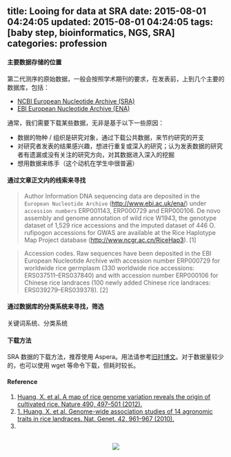 title: Looing for data at SRA
date: 2015-08-01 04:24:05
updated: 2015-08-01 04:24:05
tags: [baby step, bioinformatics, NGS, SRA]
categories: profession
---

#### 主要数据存储的位置

第二代测序的原始数据，一般会按照学术期刊的要求，在发表前，上到几个主要的数据库，包括：

- [NCBI European Nucleotide Archive (SRA)](http://www.ncbi.nlm.nih.gov/sra)
- [EBI European Nucleotide Archive (ENA)](http://www.ebi.ac.uk/ena)

通常，我们需要下载某些数据，无非是基于以下一些原因：

- 数据的物种 / 组织是研究对象，通过下载公共数据，来节约研究的开支
- 对研究者发表的结果感兴趣，想进行重复或深入的研究；认为发表数据的研究者有遗漏或没有关注的研究方向，对其数据进入深入的挖掘
- 想用数据来练手（这个动机在学生中很普遍）

#### 通过文章正文内的线索来寻找

> Author Information DNA sequencing data are deposited in the `European Nucleotide Archive` (http://www.ebi.ac.uk/ena/) under `accession numbers` ERP001143, ERP000729 and ERP000106. De novo assembly and genome annotation of wild rice W1943, the genotype dataset of 1,529 rice accessions and the imputed dataset of 446 O. rufipogon accessions for GWAS are available at the Rice Haplotype Map Project database (http://www.ncgr.ac.cn/RiceHap3). [1]

> Accession codes. Raw sequences have been deposited in the EBI European Nucleotide Archive with accession number ERP000729 for worldwide rice germplasm (330 worldwide rice accessions: ERS037511–ERS037840) and with accession number ERP000106 for Chinese rice landraces (100 newly added Chinese rice landraces: ERS039279–ERS039378). [2]

#### 通过数据库的分类系统来寻找，筛选

关键词系统、分类系统

#### 下载方法

SRA 数据的下载方法，推荐使用 Aspera。用法请参考[旧时博文](http://daweih.github.io/2015/07/24/aspera-download-data-from-sra/)。对于数据量较少的，也可以使用 wget 等命令下载，但耗时较长。


#### Reference
1. [Huang, X. et al. A map of rice genome variation reveals the origin of cultivated rice. Nature 490, 497–501 (2012).](http://www.ncbi.nlm.nih.gov/pubmed/?term=23034647)
2. [1.	Huang, X. et al. Genome-wide association studies of 14 agronomic traits in rice landraces. Nat. Genet. 42, 961–967 (2010).](http://www.ncbi.nlm.nih.gov/pubmed/?term=20972439)
3. [](http://www.ncbi.nlm.nih.gov/pubmed/?term=)

<br>
<div align=center>
<img src="http://daweih.github.io/images/wechat_small_black.jpg">
</div>